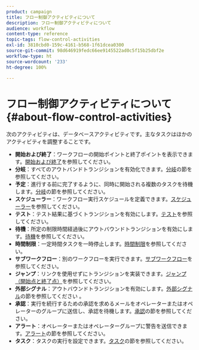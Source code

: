 ```yaml
---
product: campaign
title: フロー制御アクティビティについて
description: フロー制御アクティビティについて
audience: workflow
content-type: reference
topic-tags: flow-control-activities
exl-id: 3810cbd0-159c-4161-b568-1f61dcea0300
source-git-commit: 98d646919fedc66ee9145522ad0c5f15b25dbf2e
workflow-type: ht
source-wordcount: '233'
ht-degree: 100%

---
```


# フロー制御アクティビティについて{#about-flow-control-activities}

次のアクティビティは、データベースアクティビティです。主なタスクはほかのアクティビティを調整することです。

* **開始および終了**：ワークフローの開始ポイントと終了ポイントを表示できます。[開始および終了](../../workflow/using/start-and-end.md)を参照してください。
* **分岐**：すべてのアウトバンドトランジションを有効化できます。[分岐](../../workflow/using/fork.md)の節を参照してください。
* **予定**：進行する前に完了するように、同時に開始される複数のタスクを待機します。[分岐](../../workflow/using/fork.md)の節を参照してください。
* **スケジューラー**：ワークフロー実行スケジュールを定義できます。[スケジューラー](../../workflow/using/scheduler.md)を参照してください。
* **テスト**：テスト結果に基づくトランジションを有効にします。[テスト](../../workflow/using/test.md)を参照してください。
* **待機**：所定の制限時間経過後にアウトバウンドトランジションを有効にします。[待機](../../workflow/using/wait.md)を参照してください。
* **時間制限**：一定時間タスクを一時停止します。[時間制限](../../workflow/using/time-constraint.md)を参照してください。
* **サブワークフロー**：別のワークフローを実行できます。[サブワークフロー](../../workflow/using/sub-workflow.md)を参照してください。
* **ジャンプ**：リンクを使用せずにトランジションを実装できます。[ジャンプ（開始点と終了点）](../../workflow/using/jump--start-point-and-end-point-.md)を参照してください。
* **外部シグナル**：アウトバウンドトランジションを有効にします。[外部シグナル](../../workflow/using/external-signal.md)の節を参照してください 。
* **承認**：実行を続行するための承認を求めるメールをオペレーターまたはオペレーターのグループに送信し、承認を待機します。[承認](../../workflow/using/approval.md)の節を参照してください。
* **アラート**：オペレーターまたはオペレーターグループに警告を送信できます。[アラート](../../workflow/using/alert.md)の節を参照してください。
* **タスク**：タスクの実行を設定できます。[タスク](../../workflow/using/task.md)の節を参照してください。
